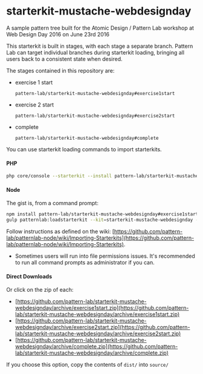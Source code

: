 # starterkit-mustache-webdesignday

A sample pattern tree built for the Atomic Design / Pattern Lab workshop at Web Design Day 2016 on June 23rd 2016

This starterkit is built in stages, with each stage a separate branch. Pattern Lab can target individual branches during starterkit loading, bringing all users back to a consistent state when desired.

The stages contained in this repository are:

* exercise 1 start
  ```
  pattern-lab/starterkit-mustache-webdesignday#exercise1start
  ```
* exercise 2 start
  ```
  pattern-lab/starterkit-mustache-webdesignday#exercise2start
  ```
* complete
  ```
  pattern-lab/starterkit-mustache-webdesignday#complete
  ```

You can use starterkit loading commands to import starterkits.

#### PHP

``` bash
php core/console --starterkit --install pattern-lab/starterkit-mustache-webdesignday#exercise1start
```

#### Node

The gist is, from a command prompt:

``` bash
npm install pattern-lab/starterkit-mustache-webdesignday#exercise1start
gulp patternlab:loadstarterkit --kit=starterkit-mustache-webdesignday --clean=true
```

Follow instructions as defined on the wiki: [https://github.com/pattern-lab/patternlab-node/wiki/Importing-Starterkits](https://github.com/pattern-lab/patternlab-node/wiki/Importing-Starterkits).

* Sometimes users will run into file permissions issues. It's recommended to run all command prompts as administrator if you can.

#### Direct Downloads

Or click on the zip of each:

* [https://github.com/pattern-lab/starterkit-mustache-webdesignday/archive/exercise1start.zip](https://github.com/pattern-lab/starterkit-mustache-webdesignday/archive/exercise1start.zip)
* [https://github.com/pattern-lab/starterkit-mustache-webdesignday/archive/exercise2start.zip](https://github.com/pattern-lab/starterkit-mustache-webdesignday/archive/exercise2start.zip)
* [https://github.com/pattern-lab/starterkit-mustache-webdesignday/archive/complete.zip](https://github.com/pattern-lab/starterkit-mustache-webdesignday/archive/complete.zip)

If you choose this option, copy the contents of `dist/` into `source/`
